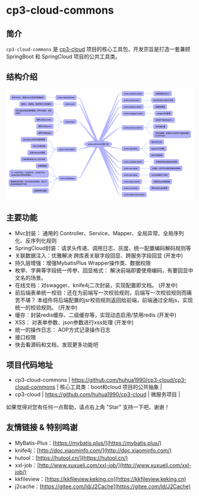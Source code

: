 # cp3-cloud-commons

## 简介
`cp3-cloud-commons` 是 [cp3-cloud](https://gitee.com/huhua1990/cp3-cloud) 项目的核心工具包，开发宗旨是打造一套兼顾 SpringBoot 和 SpringCloud 项目的公共工具类。

## 结构介绍
![cp3-cloud-commons功能介绍.png](docs/images/cp3-cloud-commons功能介绍.png)

## 主要功能
- Mvc封装： 通用的 Controller、Service、Mapper、全局异常、全局序列化、反序列化规则
- SpringCloud封装：请求头传递、调用日志、灰度、统一配置编码解码规则等
- 关联数据注入：优雅解决 跨库表关联字段回显、跨服务字段回显 (开发中)
- 持久层增强：增强MybatisPlus Wrapper操作类、数据权限
- 枚举、字典等字段统一传参、回显格式： 解决前端即要使用编码，有要回显中文名的场景。
- 在线文档：对swagger、knife4j二次封装，实现配置即文档。 (开发中)
- 前后端表单统一校验：还在为前端写一次校验规则，后端写一次校验规则而痛苦不堪？ 本组件将后端配置的jsr校验规则返回给前端，前端通过全局js，实现统一的校验规则。 (开发中)
- 缓存：封装redis缓存、二级缓存等，实现动态启用/禁用redis  (开发中)
- XSS： 对表单参数、json参数进行xss处理  (开发中)
- 统一的操作日志： AOP方式记录操作日志
- 接口权限
- 快去看源码和文档，发现更多功能吧


## 项目代码地址
* cp3-cloud-commons | https://github.com/huhua1990/cp3-cloud/cp3-cloud-commons | 核心工具类：boot和cloud 项目的公共抽象 |
* cp3-cloud | https://github.com/huhua1990/cp3-cloud | 微服务项目 |

如果觉得对您有任何一点帮助，请点右上角 "Star" 支持一下吧，谢谢！

## 友情链接 & 特别鸣谢
* MyBatis-Plus：[https://mybatis.plus/](https://mybatis.plus/)
* knife4j：[http://doc.xiaominfo.com/](http://doc.xiaominfo.com/)
* hutool：[https://hutool.cn/](https://hutool.cn/)
* xxl-job：[http://www.xuxueli.com/xxl-job/](http://www.xuxueli.com/xxl-job/)
* kkfileview：[https://kkfileview.keking.cn](https://kkfileview.keking.cn)
* j2cache：[https://gitee.com/ld/J2Cache](https://gitee.com/ld/J2Cache)

